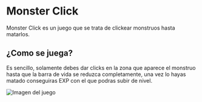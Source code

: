 # Monster Click

Monster Click es un juego que se trata de clickear monstruos hasta matarlos.

## ¿Como se juega?

Es sencillo, solamente debes dar clicks en la zona que aparece el monstruo hasta que la barra de vida se reduzca completamente,
una vez lo hayas matado conseguiras EXP con el que podras subir de nivel.

![Imagen del juego](https://i.postimg.cc/XNRNmmNL/image.png)

